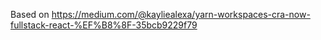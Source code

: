 Based on https://medium.com/@kayliealexa/yarn-workspaces-cra-now-fullstack-react-%EF%B8%8F-35bcb9229f79
